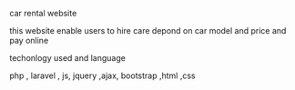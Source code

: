 car rental website

this website enable users to hire care depond on car model and price and pay online

techonlogy used and language

php , laravel , js, jquery ,ajax, bootstrap ,html ,css
